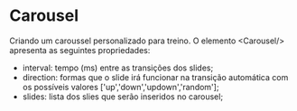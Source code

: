 # Carousel

Criando um caroussel personalizado para treino.
O elemento \<Carousel/> apresenta as seguintes propriedades: 
- interval: tempo (ms) entre as transições dos slides; 
- direction: formas que o slide irá funcionar na transição automática com os possíveis valores ['up','down','updown','random']; 
- slides: lista dos slies que serão inseridos no carousel;

